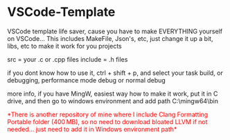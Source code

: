 # VSCode-Template
VSCode template life saver, cause you have to make EVERYTHING yourself on VSCode...
This includes MakeFile, Json's, etc, just change it up a bit, libs, etc to make it work for you projects

src = your .c or .cpp files
include = .h files

if you dont know how to use it, ctrl + shift + p, and select your task build, or debugging, performance mode debug or normal debug

more info, if you have MingW, easiest way how to make it work, put it in C drive, and then go to windows environment and add path C:\mingw64\bin

<span style="color:red">
*There is another repository of mine where I include Clang Formatting Portable folder (400 MB),  
so no need to download bloated LLVM if not needed...  
just need to add it in Windows environment path*
</span>